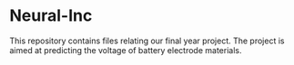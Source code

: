 # Neural-Inc
This repository contains files relating our final year project. The project is aimed at predicting the voltage of battery electrode materials.

